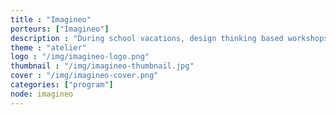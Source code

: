 ```yaml
---
title : "Imagineo"
porteurs: ["Imagineo"]
description : "During school vacations, design thinking based workshops to allow young teenagers to develop their creativity and build their own projects."
theme : "atelier"
logo : "/img/imagineo-logo.png"
thumbnail : "/img/imagineo-thumbnail.jpg"
cover : "/img/imagineo-cover.png"
categories: ["program"]
node: imagineo
---
```


